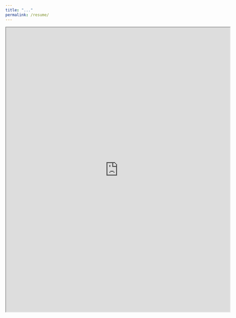 ```yaml
---
title: "..."
permalink: /resume/
---
```

<iframe src="https://drive.google.com/file/d/1z8lWU2WXglFJrndaPzSiTE7LVwUSZiy_/preview" width="700" height="889"></iframe>